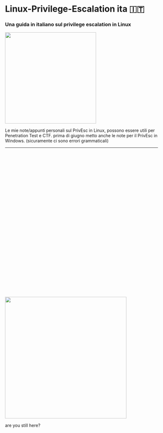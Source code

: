 # Linux-Privilege-Escalation ita 🇮🇹
### Una guida in italiano sul privilege escalation in Linux

<img width="300" src="https://media.giphy.com/media/4N5ddOOJJ7gtKTgNac/source.gif">
</p> 

Le mie note/appunti personali sul PrivEsc in Linux, possono essere utili per Penetration Test e CTF. 
prima di giugno metto anche le note per il PrivEsc in Windows.
(sicuramente ci sono errori grammaticali)

<hr>


<br>
<br>
<br>
<br>
<br>
<br>
<br>
<br>
<br>
<br>
<br>
<br>
<br>
<br>
<br>
<br>
<br>
<br>
<br>
<br>
<br>
<br>
<br>
<br>
<br>
<br>
<br>
<br>

<img width="400" src="https://i.kym-cdn.com/photos/images/original/001/349/277/7b6.gif">
</p> 
          are you still here?



